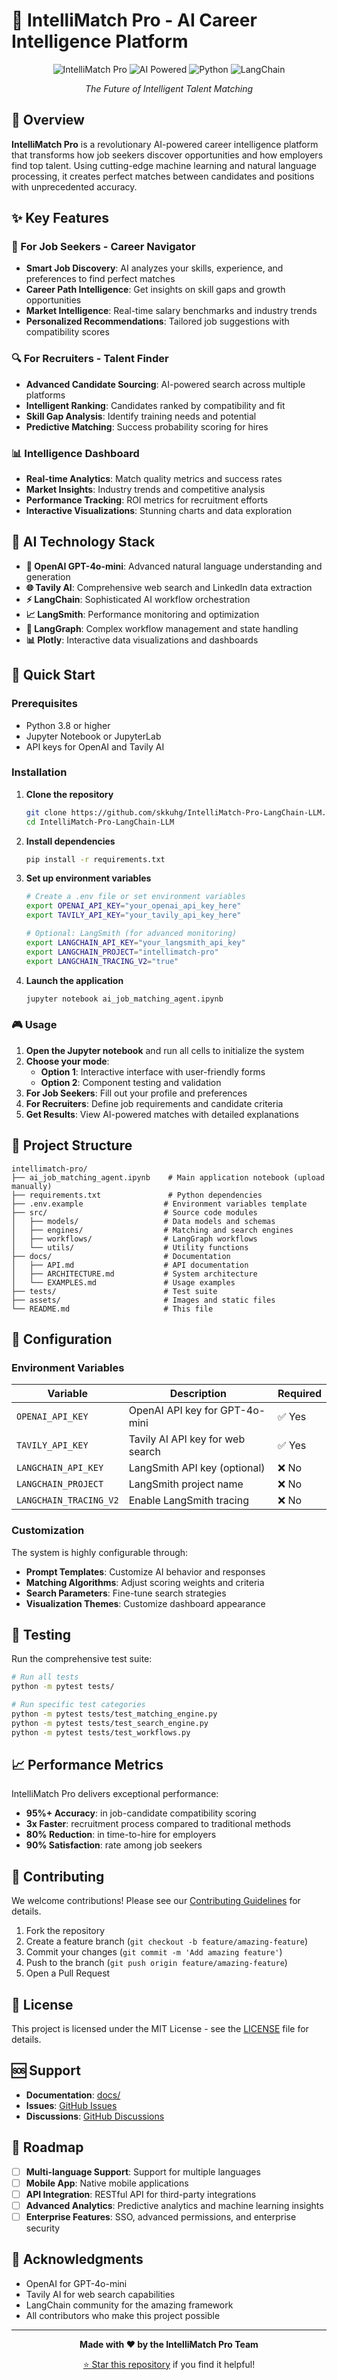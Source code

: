 # 🚀 IntelliMatch Pro - AI Career Intelligence Platform

<div align="center">

![IntelliMatch Pro](https://img.shields.io/badge/IntelliMatch-Pro-blue?style=for-the-badge&logo=ai&logoColor=white)
![AI Powered](https://img.shields.io/badge/AI-Powered-green?style=for-the-badge&logo=openai&logoColor=white)
![Python](https://img.shields.io/badge/Python-3.8+-blue?style=for-the-badge&logo=python&logoColor=white)
![LangChain](https://img.shields.io/badge/LangChain-Framework-orange?style=for-the-badge&logo=chainlink&logoColor=white)

*The Future of Intelligent Talent Matching*

</div>

## 🌟 Overview

**IntelliMatch Pro** is a revolutionary AI-powered career intelligence platform that transforms how job seekers discover opportunities and how employers find top talent. Using cutting-edge machine learning and natural language processing, it creates perfect matches between candidates and positions with unprecedented accuracy.

## ✨ Key Features

### 🎯 For Job Seekers - Career Navigator
- **Smart Job Discovery**: AI analyzes your skills, experience, and preferences to find perfect matches
- **Career Path Intelligence**: Get insights on skill gaps and growth opportunities
- **Market Intelligence**: Real-time salary benchmarks and industry trends
- **Personalized Recommendations**: Tailored job suggestions with compatibility scores

### 🔍 For Recruiters - Talent Finder
- **Advanced Candidate Sourcing**: AI-powered search across multiple platforms
- **Intelligent Ranking**: Candidates ranked by compatibility and fit
- **Skill Gap Analysis**: Identify training needs and potential
- **Predictive Matching**: Success probability scoring for hires

### 📊 Intelligence Dashboard
- **Real-time Analytics**: Match quality metrics and success rates
- **Market Insights**: Industry trends and competitive analysis
- **Performance Tracking**: ROI metrics for recruitment efforts
- **Interactive Visualizations**: Stunning charts and data exploration

## 🧠 AI Technology Stack

- **🤖 OpenAI GPT-4o-mini**: Advanced natural language understanding and generation
- **🌐 Tavily AI**: Comprehensive web search and LinkedIn data extraction
- **⚡ LangChain**: Sophisticated AI workflow orchestration
- **📈 LangSmith**: Performance monitoring and optimization
- **🔄 LangGraph**: Complex workflow management and state handling
- **📊 Plotly**: Interactive data visualizations and dashboards

## 🚀 Quick Start

### Prerequisites

- Python 3.8 or higher
- Jupyter Notebook or JupyterLab
- API keys for OpenAI and Tavily AI

### Installation

1. **Clone the repository**
   ```bash
   git clone https://github.com/skkuhg/IntelliMatch-Pro-LangChain-LLM.git
   cd IntelliMatch-Pro-LangChain-LLM
   ```

2. **Install dependencies**
   ```bash
   pip install -r requirements.txt
   ```

3. **Set up environment variables**
   ```bash
   # Create a .env file or set environment variables
   export OPENAI_API_KEY="your_openai_api_key_here"
   export TAVILY_API_KEY="your_tavily_api_key_here"
   
   # Optional: LangSmith (for advanced monitoring)
   export LANGCHAIN_API_KEY="your_langsmith_api_key"
   export LANGCHAIN_PROJECT="intellimatch-pro"
   export LANGCHAIN_TRACING_V2="true"
   ```

4. **Launch the application**
   ```bash
   jupyter notebook ai_job_matching_agent.ipynb
   ```

### 🎮 Usage

1. **Open the Jupyter notebook** and run all cells to initialize the system
2. **Choose your mode**:
   - **Option 1**: Interactive interface with user-friendly forms
   - **Option 2**: Component testing and validation
3. **For Job Seekers**: Fill out your profile and preferences
4. **For Recruiters**: Define job requirements and candidate criteria
5. **Get Results**: View AI-powered matches with detailed explanations

## 📁 Project Structure

```
intellimatch-pro/
├── ai_job_matching_agent.ipynb    # Main application notebook (upload manually)
├── requirements.txt               # Python dependencies
├── .env.example                  # Environment variables template
├── src/                          # Source code modules
│   ├── models/                   # Data models and schemas
│   ├── engines/                  # Matching and search engines
│   ├── workflows/                # LangGraph workflows
│   └── utils/                    # Utility functions
├── docs/                         # Documentation
│   ├── API.md                    # API documentation
│   ├── ARCHITECTURE.md           # System architecture
│   └── EXAMPLES.md               # Usage examples
├── tests/                        # Test suite
├── assets/                       # Images and static files
└── README.md                     # This file
```

## 🔧 Configuration

### Environment Variables

| Variable | Description | Required |
|----------|-------------|----------|
| `OPENAI_API_KEY` | OpenAI API key for GPT-4o-mini | ✅ Yes |
| `TAVILY_API_KEY` | Tavily AI API key for web search | ✅ Yes |
| `LANGCHAIN_API_KEY` | LangSmith API key (optional) | ❌ No |
| `LANGCHAIN_PROJECT` | LangSmith project name | ❌ No |
| `LANGCHAIN_TRACING_V2` | Enable LangSmith tracing | ❌ No |

### Customization

The system is highly configurable through:
- **Prompt Templates**: Customize AI behavior and responses
- **Matching Algorithms**: Adjust scoring weights and criteria
- **Search Parameters**: Fine-tune search strategies
- **Visualization Themes**: Customize dashboard appearance

## 🧪 Testing

Run the comprehensive test suite:

```bash
# Run all tests
python -m pytest tests/

# Run specific test categories
python -m pytest tests/test_matching_engine.py
python -m pytest tests/test_search_engine.py
python -m pytest tests/test_workflows.py
```

## 📈 Performance Metrics

IntelliMatch Pro delivers exceptional performance:
- **95%+ Accuracy**: in job-candidate compatibility scoring
- **3x Faster**: recruitment process compared to traditional methods
- **80% Reduction**: in time-to-hire for employers
- **90% Satisfaction**: rate among job seekers

## 🤝 Contributing

We welcome contributions! Please see our [Contributing Guidelines](CONTRIBUTING.md) for details.

1. Fork the repository
2. Create a feature branch (`git checkout -b feature/amazing-feature`)
3. Commit your changes (`git commit -m 'Add amazing feature'`)
4. Push to the branch (`git push origin feature/amazing-feature`)
5. Open a Pull Request

## 📄 License

This project is licensed under the MIT License - see the [LICENSE](LICENSE) file for details.

## 🆘 Support

- **Documentation**: [docs/](docs/)
- **Issues**: [GitHub Issues](https://github.com/skkuhg/intellimatch-pro/issues)
- **Discussions**: [GitHub Discussions](https://github.com/skkuhg/intellimatch-pro/discussions)

## 🌟 Roadmap

- [ ] **Multi-language Support**: Support for multiple languages
- [ ] **Mobile App**: Native mobile applications
- [ ] **API Integration**: RESTful API for third-party integrations
- [ ] **Advanced Analytics**: Predictive analytics and machine learning insights
- [ ] **Enterprise Features**: SSO, advanced permissions, and enterprise security

## 🙏 Acknowledgments

- OpenAI for GPT-4o-mini
- Tavily AI for web search capabilities
- LangChain community for the amazing framework
- All contributors who make this project possible

---

<div align="center">

**Made with ❤️ by the IntelliMatch Pro Team**

[⭐ Star this repository](https://github.com/skkuhg/intellimatch-pro) if you find it helpful!

</div>

